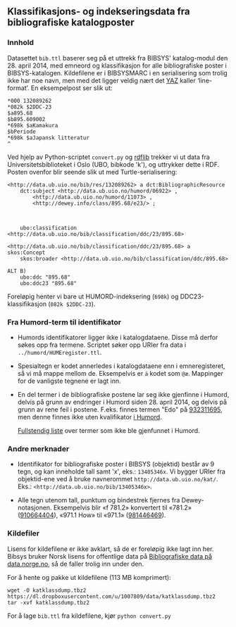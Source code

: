 ## Klassifikasjons- og indekseringsdata fra bibliografiske katalogposter

### Innhold

Datasettet `bib.ttl` baserer seg på et uttrekk fra BIBSYS' katalog-modul
den 28. april 2014, med emneord og klassifikasjon for alle bibliografiske poster i
BIBSYS-katalogen. Kildefilene er i BIBSYSMARC i en serialisering som trolig ikke
har noe navn, men med det ligger veldig nært det
[YAZ](http://www.indexdata.com/yaz/doc/yaz-marcdump.html)
kaller ‘line-format’. En eksempelpost ser slik ut:

    *000 132089262
    *082k $2DDC-23
    $a895.68
    $b895.609002
    *698k $aKamakura
    $bPeriode
    *698k $aJapansk litteratur
    ^

Ved hjelp av Python-scriptet `convert.py` og [rdflib](https://github.com/RDFLib/rdflib)
trekker vi ut data fra Universitetsbiblioteket i Oslo (UBO, bibkode 'k'), og uttrykker
dette i RDF. Posten ovenfor blir seende slik ut med Turtle-serialisering:

    <http://data.ub.uio.no/bib/res/132089262> a dct:BibliographicResource
        dct:subject <http://data.ub.uio.no/humord/06922> ,
            <http://data.ub.uio.no/humord/11073> ,
            <http://dewey.info/class/895.68/e23/> ;



        ubo:classification <http://data.ub.uio.no/bib/classification/ddc/23/895.68>

    <http://data.ub.uio.no/bib/classification/ddc/23/895.68> a skos:Concept
        skos:broader <http://data.ub.uio.no/bib/classification/ddc/895.68>

    ALT B)
        ubo:ddc "895.68"
        ubo:ddc23 "895.68"

Foreløpig henter vi bare ut HUMORD-indeksering (`698k`)
og DDC23-klassifikasjon (`082k $2DDC-23`).

### Fra Humord-term til identifikator

* Humords identifikatorer ligger ikke i katalogdataene. Disse må derfor søkes
  opp fra termene. Scriptet søker opp URIer fra data i `../humord/HUMEregister.ttl`.

* Spesialtegn er kodet annerledes i katalogdataene enn i emneregisteret, så vi
  må mappe mellom de. Eksempelvis er `ä` kodet som `@æ`. Mappinger for de
  vanligste tegnene er lagt inn.

* En del termer i de bibliografiske postene lar seg ikke
  gjenfinne i Humord, delvis på grunn av endringer i Humord siden 28. april 2014,
  og delvis på grunn av rene feil i postene. F.eks. finnes termen "Edo" på
  [932311695](http://ask.bibsys.no/ask/action/show?kid=biblio&visningsformat=bibsysmarc&pid=932311695),
  men denne finnes ikke uten kvalifikator [i Humord](http://wgate.bibsys.no/gate1/FIND?bd=Edo&base=HUMORD&type=search).

  [Fullstendig liste](https://gist.github.com/danmichaelo/a3535d9239eecd9fa4b4)
  over termer som ikke ble gjenfunnet i Humord.  

### Andre merknader
* Identifikator for bibliografiske poster i BIBSYS (objektid) består av 9 tegn,
  og kan inneholde tall samt 'x', eks.: `13405346x`. Vi bygger URIer fra objektid-ene
  ved å bruke navnerommet `http://data.ub.uio.no/kat/`.
  Eks.: `<http://data.ub.uio.no/bib/13405346x>`.

* Alle tegn utenom tall, punktum og bindestrek fjernes fra Dewey-notasjonen.
  Eksempelvis blir «f 781.2» konvertert til «781.2»
  ([910664404](http://ask.bibsys.no/ask/action/show?kid=biblio&visningsformat=bibsysmarc&pid=910664404)),
  «971.1 How» til «971.1»
  ([981446469](http://ask.bibsys.no/ask/action/show?kid=biblio&visningsformat=bibsysmarc&pid=981446469)).

### Kildefiler

Lisens for kildefilene er ikke avklart, så de er foreløpig ikke lagt inn her.
Bibsys bruker Norsk lisens for offentlige data på [Bibliografiske data på data.norge.no](http://data.norge.no/data/bibsys/bibsys-bibliotekbase-bibliografiske-data-sru), så de faller trolig inn under den.

For å hente og pakke ut kildefilene (113 MB komprimert):

    wget -O katklassdump.tbz2 https://dl.dropboxusercontent.com/u/1007809/data/katklassdump.tbz2
    tar -xvf katklassdump.tbz2

For å lage `bib.ttl` fra kildefilene, kjør `python convert.py`
